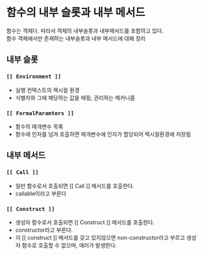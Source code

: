 # 함수의 내부 슬롯과 내부 메서드
함수는 객체다. 따라서 객체의 내부슬롯과 내부메서드를 포함하고 있다.<br/>
함수 객체에서만 존재하는 내부슬롯과 내부 메서드에 대해 정리

## 내부 슬롯

### `[[ Environment ]]` 
 
- 실행 컨텍스트의 렉시컬 환경
- 식별자와 그에 해당하는 값을 매핑, 관리하는 메커니즘

### `[[ FormalParamters ]]` 

- 함수의 매개변수 목록
- 함수에 인자를 넘겨 호출하면 매개변수에 인자가 할당되어 렉시컬환경에 저장됨

## 내부 메서드

### `[[ Call ]]`

- 일반 함수로서 호출되면 [[ Call ]] 메서드를 호출한다.
- callable이라고 부른다

### `[[ Construct ]]`

- 생성자 함수로서 호출되면 [[ Construct ]] 메서드를 호출한다.
- constructor라고 부른다.
- 이 [[ construct ]] 메서드를 갖고 있지않으면 non-constructor라고 부르고 생성자 함수로 호출할 수 없으며, 에러가 발생한다. 

